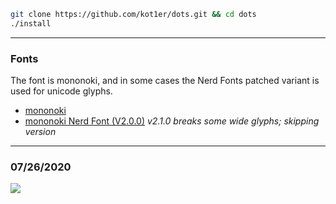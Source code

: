 ```sh
git clone https://github.com/kot1er/dots.git && cd dots
./install
```
---

### Fonts
The font is mononoki, and in some cases the Nerd Fonts patched variant is used for unicode glyphs.
* [mononoki](https://madmalik.github.io/mononoki/)
* [mononoki Nerd Font (V2.0.0)](https://github.com/ryanoasis/nerd-fonts/releases/tag/v2.0.0)
        *v2.1.0 breaks some wide glyphs; skipping version*
---

### 07/26/2020
![](https://i.kot1er.me/screenshot.png)
